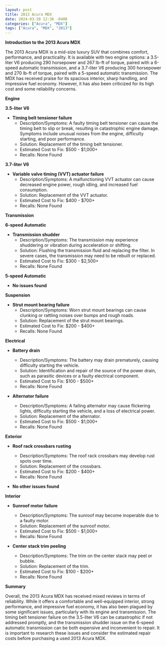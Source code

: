 ```yaml
---
layout: post
title: 2013 Acura MDX
date: 2024-03-28 12:36 -0400
categories: ["Acura", "MDX"]
tags: ["Acura", "MDX", "2013"]
---
```

**Introduction to the 2013 Acura MDX**

The 2013 Acura MDX is a mid-size luxury SUV that combines comfort, performance, and practicality. It is available with two engine options: a 3.5-liter V6 producing 290 horsepower and 267 lb-ft of torque, paired with a 6-speed automatic transmission, and a 3.7-liter V6 producing 300 horsepower and 270 lb-ft of torque, paired with a 5-speed automatic transmission. The MDX has received praise for its spacious interior, sharp handling, and impressive fuel economy. However, it has also been criticized for its high cost and some reliability concerns.

**Engine**

**3.5-liter V6**

- **Timing belt tensioner failure**
    - Description/Symptoms: A faulty timing belt tensioner can cause the timing belt to slip or break, resulting in catastrophic engine damage. Symptoms include unusual noises from the engine, difficulty starting, and poor performance.
    - Solution: Replacement of the timing belt tensioner.
    - Estimated Cost to Fix: $500 - $1,000+
    - Recalls: None Found

**3.7-liter V6**

- **Variable valve timing (VVT) actuator failure**
    - Description/Symptoms: A malfunctioning VVT actuator can cause decreased engine power, rough idling, and increased fuel consumption.
    - Solution: Replacement of the VVT actuator.
    - Estimated Cost to Fix: $400 - $700+
    - Recalls: None Found

**Transmission**

**6-speed Automatic**

- **Transmission shudder**
    - Description/Symptoms: The transmission may experience shuddering or vibration during acceleration or shifting.
    - Solution: Flushing the transmission fluid and replacing the filter. In severe cases, the transmission may need to be rebuilt or replaced.
    - Estimated Cost to Fix: $300 - $2,500+
    - Recalls: None Found

**5-speed Automatic**

- **No issues found**

**Suspension**

- **Strut mount bearing failure**
    - Description/Symptoms: Worn strut mount bearings can cause clunking or rattling noises over bumps and rough roads.
    - Solution: Replacement of the strut mount bearings.
    - Estimated Cost to Fix: $200 - $400+
    - Recalls: None Found

**Electrical**

- **Battery drain**
    - Description/Symptoms: The battery may drain prematurely, causing difficulty starting the vehicle.
    - Solution: Identification and repair of the source of the power drain, such as parasitic devices or a faulty electrical component.
    - Estimated Cost to Fix: $100 - $500+
    - Recalls: None Found

- **Alternator failure**
    - Description/Symptoms: A failing alternator may cause flickering lights, difficulty starting the vehicle, and a loss of electrical power.
    - Solution: Replacement of the alternator.
    - Estimated Cost to Fix: $500 - $1,000+
    - Recalls: None Found

**Exterior**

- **Roof rack crossbars rusting**
    - Description/Symptoms: The roof rack crossbars may develop rust spots over time.
    - Solution: Replacement of the crossbars.
    - Estimated Cost to Fix: $200 - $400+
    - Recalls: None Found

- **No other issues found**

**Interior**

- **Sunroof motor failure**
    - Description/Symptoms: The sunroof may become inoperable due to a faulty motor.
    - Solution: Replacement of the sunroof motor.
    - Estimated Cost to Fix: $500 - $1,000+
    - Recalls: None Found

- **Center stack trim peeling**
    - Description/Symptoms: The trim on the center stack may peel or bubble.
    - Solution: Replacement of the trim.
    - Estimated Cost to Fix: $100 - $200+
    - Recalls: None Found

**Summary**

Overall, the 2013 Acura MDX has received mixed reviews in terms of reliability. While it offers a comfortable and well-equipped interior, strong performance, and impressive fuel economy, it has also been plagued by some significant issues, particularly with its engine and transmission. The timing belt tensioner failure on the 3.5-liter V6 can be catastrophic if not addressed promptly, and the transmission shudder issue on the 6-speed automatic transmission can be both expensive and inconvenient to repair. It is important to research these issues and consider the estimated repair costs before purchasing a used 2013 Acura MDX.
